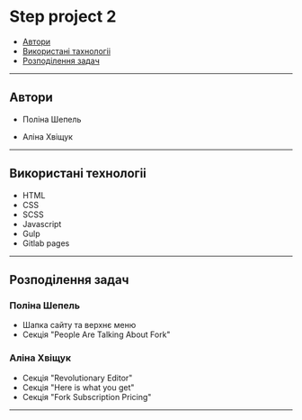 # Step project 2
<!-- TOC -->

  * [Автори](#автори)
  * [Використані тахнологіі](#використані-технологіі)
  * [Розподілення задач](#розподілення-задач) 
<!-- TOC -->

***
## Автори

* Поліна Шепель

* Аліна Хвіщук

***

## Використані технологіі
* HTML
* CSS
* SCSS
* Javascript
* Gulp
* Gitlab pages

***

## Розподілення задач

### Поліна Шепель
* Шапка сайту та верхнє меню
* Секція "People Are Talking About Fork"

### Аліна Хвіщук
* Секція "Revolutionary Editor"
* Секція "Here is what you get"
* Секція "Fork Subscription Pricing"

***
<!-- TOC -->
